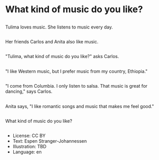 # What kind of music do you like?

##
Tulima loves music. She listens to music every day.

##
Her friends Carlos and Anita also like music.

##
"Tulima, what kind of music do you like?" asks Carlos.

##
"I like Western music, but I prefer music from my country, Ethiopia."

##
"I come from Columbia. I only listen to salsa. That music is great for dancing," says Carlos.

##
Anita says, "I like romantic songs and music that makes me feel good."

##
What kind of music do you like?

##
* License: CC BY
* Text: Espen Stranger-Johannessen
* Illustration: TBD
* Language: en
